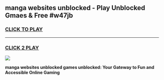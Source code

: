 
## manga websites unblocked - Play Unblocked Gmaes & Free #w47jb
<h3>
<a href="https://news.freeplayer.one?title=manga_websites_unblocked&ref=26F">CLICK TO PLAY</a></h3>
<hr>

<h3>
<a href="https://news.freeplayer.one?title=manga_websites_unblocked&ref=26F">CLICK 2 PLAY</a>
  
</h3>

<a href="https://news.freeplayer.one?title=manga_websites_unblocked&ref=26F/"><img src="https://clearcache.store/games.png"></a>


**manga websites unblocked games unblocked: Your Gateway to Fun and Accessible Online Gaming**
